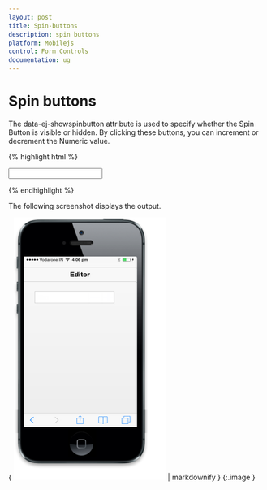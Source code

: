 ```yaml
---
layout: post
title: Spin-buttons
description: spin buttons
platform: Mobilejs
control: Form Controls
documentation: ug
---
```


# Spin buttons

The data-ej-showspinbutton attribute is used to specify whether the Spin Button is visible or hidden. By clicking these buttons, you can increment or decrement the Numeric value.

{% highlight html %}



<input type="number" id="textbox_sample" data-role="ejmnumeric" data-ej-showspinbutton="false"/>



{% endhighlight %}



The following screenshot displays the output.

{ ![C:/Users/apoorvah.ramanathan/Desktop/1.png](Spin-buttons_images/Spin-buttons_img1.png) | markdownify }
{:.image }


